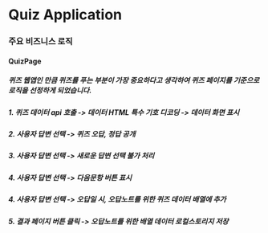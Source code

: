 # Quiz Application

### 주요 비즈니스 로직

#### QuizPage
##### 퀴즈 웹앱인 만큼 퀴즈를 푸는 부분이 가장 중요하다고 생각하여 퀴즈 페이지를 기준으로 로직을 선정하게 되었습니다.

##### 1. 퀴즈 데이터 api 호출 -> 데이터 HTML 특수 기호 디코딩 -> 데이터 화면 표시

##### 2. 사용자 답변 선택 -> 퀴즈 오답, 정답 공개

##### 3. 사용자 답변 선택 -> 새로운 답변 선택 불가 처리

##### 4. 사용자 답변 선택 -> 다음문항 버튼 표시

##### 4. 사용자 답변 선택 -> 오답일 시, 오답노트를 위한 퀴즈 데이터 배열에 추가

##### 5. 결과 페이지 버튼 클릭 -> 오답노트를 위한 배열 데이터 로컬스토리지 저장